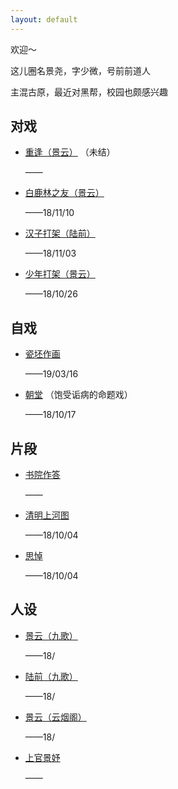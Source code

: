 ```yaml
---
layout: default
---
```



欢迎～

这儿圈名景尧，字少微，号前前道人

主混古原，最近对黑帮，校园也颇感兴趣


## 对戏

- [重逢（景云）](https://raw.githubusercontent.com/UserT2019/UserT2019.github.io/master/assets/img/cf.png)
（未结）

  ——

- [白鹿林之友（景云）](https://raw.githubusercontent.com/UserT2019/UserT2019.github.io/master/assets/img/bllzy.png)

  ——18/11/10

- [汉子打架（陆前）](https://raw.githubusercontent.com/UserT2019/UserT2019.github.io/master/assets/img/hzdj.png)

  ——18/11/03

- [少年打架（景云）](https://raw.githubusercontent.com/UserT2019/UserT2019.github.io/master/assets/img/sndj.png)

  ——18/10/26

## 自戏

- [瓷坯作画](https://raw.githubusercontent.com/UserT2019/UserT2019.github.io/master/assets/img/cpzh.png)

  ——19/03/16

- [朝堂](https://raw.githubusercontent.com/UserT2019/UserT2019.github.io/master/assets/img/mtxct.png)
（饱受诟病的命题戏）

  ——18/10/17

## 片段

- [书院作答](https://raw.githubusercontent.com/UserT2019/UserT2019.github.io/master/assets/img/sdzd.png)

  ——

- [清明上河图](https://raw.githubusercontent.com/UserT2019/UserT2019.github.io/master/assets/img/qmsht.png)

  ——18/10/04

- [思悼](https://raw.githubusercontent.com/UserT2019/UserT2019.github.io/master/assets/img/sd.png)

  ——18/10/04

## 人设

- [景云（九歌）](https://raw.githubusercontent.com/UserT2019/UserT2019.github.io/master/assets/img/rsjyjg.png)

  ——18/

- [陆前（九歌）](https://raw.githubusercontent.com/UserT2019/UserT2019.github.io/master/assets/img/rslqjg.png)

  ——18/

- [景云（云烟阁）](https://raw.githubusercontent.com/UserT2019/UserT2019.github.io/master/assets/img/rsjyyyg.png)

  ——18/
 
- [上官景妤]()

  ——
  
  
 
